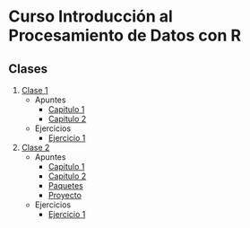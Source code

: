 # Curso Introducción al Procesamiento de Datos con R

## Clases
1.  [Clase 1](./Clase_1/)
    * Apuntes
        * [Capitulo 1](./Clase_1/Capitulo_1_Logica_Sintactica_R_Base_1.html)
        * [Capitulo 2](./Clase_1/Capitulo_2_Objetos_.html)
    * Ejercicios
        * [Ejercicio 1](./Clase_1/Ejercicio_1/Consigna.html)
2.  [Clase 2](./Clase_2/)
    * Apuntes
        * [Capitulo 1](./Clase_2/Capitulo_1_Funciones_y_Paquetes.html)
        * [Capitulo 2](./Clase_2/Capituo_2_Importacion_de_Archivos.html)
        * [Paquetes](./Clase_2/Paquetes_R.html)
        * [Proyecto](./Clase_2/Proyecto_de_Trabajo_R.html)
    * Ejercicios
        * [Ejercicio 1](./Clase_2/Ejercicio_1/docs/README.md)
